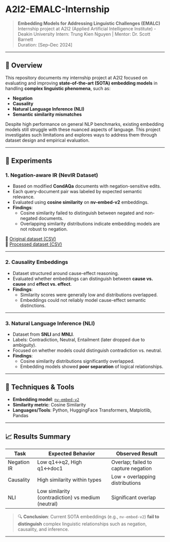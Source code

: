 # A2I2-EMALC-Internship

> **Embedding Models for Addressing Linguistic Challenges (EMALC)**  
> Internship project at A2I2 (Applied Artificial Intelligence Institute) - Deakin University
> Intern: Trung Kien Nguyen | Mentor: Dr. Scott Barnett  
> Duration: [Sep–Dec 2024]

---

## 📌 Overview

This repository documents my internship project at A2I2 focused on evaluating and improving **state-of-the-art (SOTA) embedding models** in handling **complex linguistic phenomena**, such as:

- **Negation**
- **Causality**
- **Natural Language Inference (NLI)**
- **Semantic similarity mismatches**

Despite high performance on general NLP benchmarks, existing embedding models still struggle with these nuanced aspects of language. This project investigates such limitations and explores ways to address them through dataset design and empirical evaluation.

---

## 🧪 Experiments

### 1. **Negation-aware IR (NevIR Dataset)**
- Based on modified **CondAQa** documents with negation-sensitive edits.
- Each query-document pair was labeled by expected semantic relevance.
- Evaluated using **cosine similarity** on **nv-embed-v2** embeddings.
- **Findings**:
  - Cosine similarity failed to distinguish between negated and non-negated documents.
  - Overlapping similarity distributions indicate embedding models are not robust to negation.

🔗 [Original dataset (CSV)](https://github.com/trungkiennguyen22082004/Embedding_Experiments/blob/main/NevIR_Dataset_Embedding_Experiments/data/original_250.csv)  
🔗 [Processed dataset (CSV)](https://github.com/trungkiennguyen22082004/Embedding_Experiments/blob/main/NevIR_Dataset_Embedding_Experiments/data/processed_nevir_250.csv)

---

### 2. **Causality Embeddings**
- Dataset structured around cause-effect reasoning.
- Evaluated whether embeddings can distinguish between **cause vs. cause** and **effect vs. effect**.
- **Findings**:
  - Similarity scores were generally low and distributions overlapped.
  - Embeddings could not reliably model cause-effect semantic distinctions.

---

### 3. **Natural Language Inference (NLI)**
- Dataset from **SNLI** and **MNLI**.
- Labels: Contradiction, Neutral, Entailment (later dropped due to ambiguity).
- Focused on whether models could distinguish contradiction vs. neutral.
- **Findings**:
  - Cosine similarity distributions significantly overlapped.
  - Embedding models showed **poor separation** of logical relationships.

---

## 🔧 Techniques & Tools

- **Embedding model**: [`nv-embed-v2`](https://huggingface.co/nvidia/NV-Embed-v2)
- **Similarity metric**: Cosine Similarity
- **Languages/Tools**: Python, HuggingFace Transformers, Matplotlib, Pandas

---

## 📈 Results Summary

| Task         | Expected Behavior              | Observed Result                |
|--------------|-------------------------------|--------------------------------|
| Negation IR  | Low q1↔q2, High q1↔doc1       | Overlap; failed to capture negation |
| Causality    | High similarity within types  | Low + overlapping distributions |
| NLI          | Low similarity (contradiction) vs medium (neutral) | Significant overlap |

> 🔍 **Conclusion**: Current SOTA embeddings (e.g., `nv-embed-v2`) **fail to distinguish** complex linguistic relationships such as negation, causality, and inference.

---

